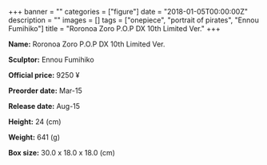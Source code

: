 +++
banner = ""
categories = ["figure"]
date = "2018-01-05T00:00:00Z"
description = ""
images = []
tags = ["onepiece", "portrait of pirates", "Ennou Fumihiko"]
title = "Roronoa Zoro P.O.P DX 10th Limited Ver."
+++

**Name:** Roronoa Zoro P.O.P DX 10th Limited Ver.

**Sculptor:** Ennou Fumihiko

**Official price:** 9250 ¥

**Preorder date:** Mar-15

**Release date:** Aug-15

**Height:** 24 (cm)

**Weight:** 641 (g)

**Box size:** 30.0 x 18.0 x 18.0 (cm)
